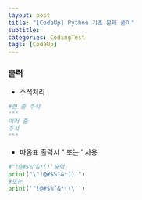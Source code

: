```yaml
---
layout: post
title: "[CodeUp] Python 기초 문제 풀이"
subtitle: 
categories: CodingTest
tags: [CodeUp]
---
```

### 출력
* 주석처리


```PYTHON
#한 줄 주석 
"""
여러 줄
주석
"""
```
* 따옴표 출력시 \" 또는 \' 사용


```PYTHON
#"!@#$%^&*()'출력
print("\"!@#$%^&*()'")
#또는
print('"!@#$%^&*()\'')
```





